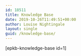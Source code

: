 ```yaml
---
id: 18511
title: Knowledge Base
date: 2019-10-26T11:49:51+00:00
author: Louise Nightingale
layout: single
guid: /knowledge-base/
---
```

[epkb-knowledge-base id=1]
